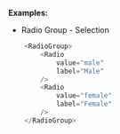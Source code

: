 <b>Examples:</b>

* Radio Group - Selection

```js
    <RadioGroup>
        <Radio
            value="male"
            label="Male"
        />
        <Radio
            value="female"
            label="Female"
        />
    </RadioGroup>
```